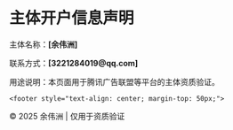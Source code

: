 <!DOCTYPE html>
<html>
<head>
    <title>主体信息验证页 - [余伟洲]</title>
    <meta name="description" content="此页面用于验证[你的姓名/公司名]的主体资质">
</head>
<body>
    <h1>主体开户信息声明</h1>
    <p>主体名称：<strong>[余伟洲]</strong></p>
    <p>联系方式：<strong>[3221284019@qq.com]</strong></p>
    <p>用途说明：本页面用于腾讯广告联盟等平台的主体资质验证。</p>
	
	
	

	
	
	
	<footer style="text-align: center; margin-top: 50px;">
  <p>© 2025 余伟洲 | 仅用于资质验证</p>
</footer>
</body>
</html>
